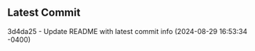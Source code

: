 
## Latest Commit
3d4da25 - Update README with latest commit info (2024-08-29 16:53:34 -0400) <Yunxi-Zhou>
